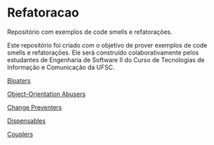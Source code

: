 # Refatoracao
Repositório com exemplos de code smells e refatorações.

Este repositório foi criado com o objetivo de prover exemplos de code smells e refatorações. 
Ele será construído colaborativamente pelos estudantes de Engenharia de Software II do Curso de Tecnologias de Informação e Comunicação da UFSC.

[Bloaters](https://github.com/andreabord/refatoracao/wiki/Bloaters)

[Object-Orientation Abusers](https://github.com/andreabord/refatoracao/wiki/Object%E2%80%90Orientation-Abusers)

[Change Preventers](https://github.com/andreabord/refatoracao/wiki/Change-Preventers)

[Dispensables](https://github.com/andreabord/refatoracao/wiki/Bloaters)

[Couplers](https://github.com/andreabord/refatoracao/wiki/Bloaters)

